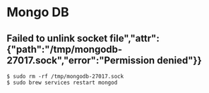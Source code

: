 # Mongo DB

## Failed to unlink socket file","attr":{"path":"/tmp/mongodb-27017.sock","error":"Permission denied"}}
```
$ sudo rm -rf /tmp/mongodb-27017.sock
$ sudo brew services restart mongod
```
